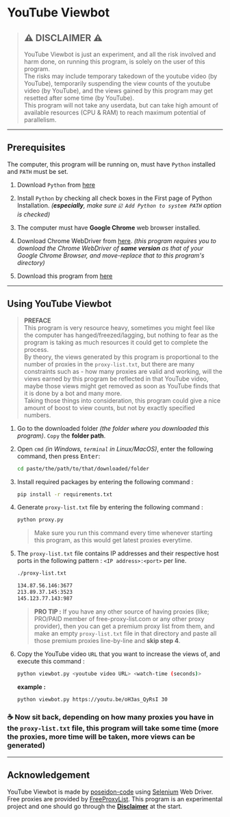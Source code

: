 # YouTube Viewbot

> ## ⚠ **DISCLAIMER** ⚠
>
> YouTube Viewbot is just an experiment, and all the risk involved and harm done, on running this program, is solely on the user of this program.\
> The risks may include temporary takedown of the youtube video (by YouTube), temporarily suspending the view counts of the youtube video (by YouTube), and the views gained by this program may get resetted after some time (by YouTube).\
> This program will not take any userdata, but can take high amount of available resources (CPU & RAM) to reach maximum potential of parallelism.

---

## Prerequisites

The computer, this program will be running on, must have `Python` installed and `PATH` must be set.

1. Download `Python` from [here](https://www.python.org/downloads/)

2. Install `Python` by checking all check boxes in the First page of Python Installation. _(**especially**, make sure `☑️ Add Python to system PATH` option is checked)_

3. The computer must have **Google Chrome** web browser installed.

4. Download Chrome WebDriver from [here](https://chromedriver.chromium.org/downloads). _(this program requires you to download the Chrome WebDriver of **same version** as that of your Google Chrome Browser, and move-replace that to this program's directory)_

5. Download this program from [here](https://github.com/poseidon-code/youtube-viewbot/archive/main.zip)

---

## Using YouTube Viewbot

> **PREFACE**\
> This program is very resource heavy, sometimes you might feel like the computer has hanged/freezed/lagging, but nothing to fear as the program is taking as much resources it could get to complete the process.\
> By theory, the views generated by this program is proportional to the number of proxies in the `proxy-list.txt`, but there are many constraints such as - how many proxies are valid and working, will the views earned by this program be reflected in that YouTube video, maybe those views might get removed as soon as YouTube finds that it is done by a bot and many more.\
> Taking those things into consideration, this program could give a nice amount of boost to view counts, but not by exactly specified numbers.

1. Go to the downloaded folder _(the folder where you downloaded this program)_. `Copy` the **folder path**.

2. Open `cmd` _(in Windows, `terminal` in Linux/MacOS)_, enter the following command, then press <kbd>Enter</kbd>:

    ```bash
    cd paste/the/path/to/that/downloaded/folder
    ```

3. Install required packages by entering the following command :

    ```bash
    pip install -r requirements.txt
    ```

4. Generate `proxy-list.txt` file by entering the following command :

    ```bash
    python proxy.py
    ```

    > Make sure you run this command every time whenever starting this program, as this would get latest proxies everytime.

5. The `proxy-list.txt` file contains IP addresses and their respective host ports in the following pattern : `<IP address>:<port>` per line.

    ```txt
    ./proxy-list.txt

    134.87.56.146:3677
    213.89.37.145:3523
    145.123.77.143:987
    ```

    > **PRO TIP :** If you have any other source of having proxies (like; PRO/PAID member of free-proxy-list.com or any other proxy provider), then you can get a premium proxy list from them, and make an empty `proxy-list.txt` file in that directory and paste all those premium proxies line-by-line and **skip step 4**.

6. Copy the YouTube video `URL` that you want to increase the views of, and execute this command :
    ```bash
    python viewbot.py <youtube video URL> <watch-time (seconds)>
    ```
    **example :**
    ```bash
    python viewbot.py https://youtu.be/oH3as_QyRsI 30
    ```

### ☕ Now sit back, depending on how many proxies you have in the `proxy-list.txt` file, this program will take some time (more the proxies, more time will be taken, more views can be generated)

---

## Acknowledgement

YouTube Viewbot is made by [poseidon-code](https://github.com/poseidon-code) using [Selenium](https://www.selenium.dev) Web Driver. Free proxies are provided by [FreeProxyList](https://www.freeproxylists.net). This program is an experimental project and one should go through the **[Disclaimer](#⚠-disclaimer-⚠)** at the start.
